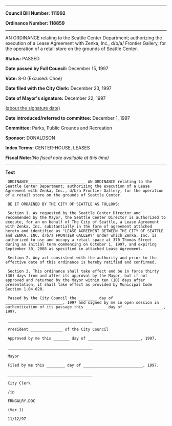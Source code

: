 

********

**Council Bill Number: 111992**
   
**Ordinance Number: 118859**
********

 AN ORDINANCE relating to the Seattle Center Department; authorizing the execution of a Lease Agreement with Zenka, Inc., d/b/a/ Frontier Gallery, for the operation of a retail store on the grounds of Seattle Center.

**Status:** PASSED
   
**Date passed by Full Council:** December 15, 1997
   
**Vote:** 8-0 (Excused: Choe)
   
**Date filed with the City Clerk:** December 23, 1997
   
**Date of Mayor's signature:** December 22, 1997
   
[(about the signature date)](/~public/approvaldate.htm)
   
   
   
**Date introduced/referred to committee:** December 1, 1997
   
**Committee:** Parks, Public Grounds and Recreation
   
**Sponsor:** DONALDSON
   
   
**Index Terms:** CENTER-HOUSE, LEASES

**Fiscal Note:**_(No fiscal note available at this time)_

********

**Text**
   
```
 ORDINANCE_________________________ AN ORDINANCE relating to the Seattle Center Department; authorizing the execution of a Lease Agreement with Zenka, Inc., d/b/a Frontier Gallery, for the operation of a retail store on the grounds of Seattle Center.

 BE IT ORDAINED BY THE CITY OF SEATTLE AS FOLLOWS:

 Section 1. As requested by the Seattle Center Director and recommended by the Mayor, the Seattle Center Director is authorized to execute, for an on behalf of The City of Seattle, a Lease Agreement with Zenka, Inc. substantially in the form of agreement attached hereto and identified as "LEASE AGREEMENT BETWEEN THE CITY OF SEATTLE and ZENKA, INC. d/b/a FRONTIER GALLERY" under which Zenka, Inc. is authorized to use and occupy a retail space at 370 Thomas Street during an initial term commencing on October 1, 1997, and expiring September 30, 2008 as specified in attached Lease Agreement.

 Section 2. Any act consistent with the authority and prior to the effective date of this ordinance is hereby ratified and confirmed.

 Section 3. This ordinance shall take effect and be in force thirty (30) days from and after its approval by the Mayor, but if not approved and returned by the Mayor within ten (10) days after presentation, it shall take effect as provided by Municipal Code Section 1.04.020.

 Passed by the City Council the ________ day of _________________________, 1997 and signed by me in open session in authentication of its passage this _________ day of _________________, 1997.

 _____________________________________

 President ______________ of the City Council

 Approved by me this _______ day of _______________________, 1997.

 _____________________________________

 Mayor

 Filed by me this ________ day of __________________________, 1997.

 _____________________________________

 City Clerk

 /ip

 FRNGALRY.DOC

 (Ver.1)

 11/12/97

```
